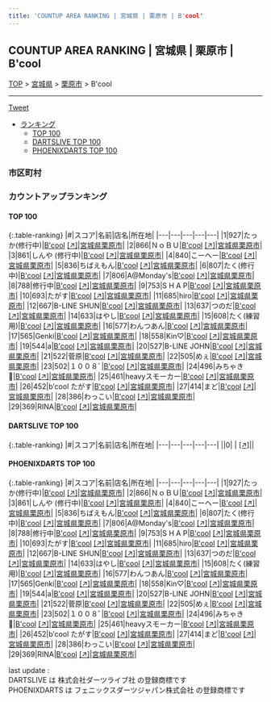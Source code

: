 ```yaml
---
title: 'COUNTUP AREA RANKING | 宮城県 | 栗原市 | B'cool'
---
```

## COUNTUP AREA RANKING | 宮城県 | 栗原市 | B'cool

[TOP](/darts/rank/) > [宮城県](/darts/rank/宮城県/) > [栗原市](/darts/rank/宮城県/栗原市/) > B'cool

___

<a href="https://twitter.com/share?ref_src=twsrc%5Etfw" data-text="COUNTUP AREA RANKING | 宮城県栗原市B'cool" class="twitter-share-button" data-hashtags="DARTSLIVE,PHOENIXDARTS,darts,ダーツ" data-show-count="false">Tweet</a>

* [ランキング](#カウントアップランキング)
    * [TOP 100](#top-100)
    * [DARTSLIVE TOP 100](#dartslive-top-100)
    * [PHOENIXDARTS TOP 100](#phoenixdarts-top-100)

### 市区町村

<ul>

</ul>

### カウントアップランキング

#### TOP 100



{:.table-ranking}
|#|スコア|名前|店名|所在地|
|---|---|---|---|---|
|1|927|<span class="rank-name-pd">たっか(修行中)</span>|<a href="/darts/rank/shops/9002.html">B'cool</a> <a href="https://vs.phoenixdarts.com/jp/shop/shopDetailInfo/s_9002?s_seq=9002">[↗]</a>|<a href="/darts/rank/宮城県/栗原市">宮城県栗原市</a>|
|2|866|<span class="rank-name-pd">ＮｏＢＵ</span>|<a href="/darts/rank/shops/9002.html">B'cool</a> <a href="https://vs.phoenixdarts.com/jp/shop/shopDetailInfo/s_9002?s_seq=9002">[↗]</a>|<a href="/darts/rank/宮城県/栗原市">宮城県栗原市</a>|
|3|861|<span class="rank-name-pd">しんや  (修行中)</span>|<a href="/darts/rank/shops/9002.html">B'cool</a> <a href="https://vs.phoenixdarts.com/jp/shop/shopDetailInfo/s_9002?s_seq=9002">[↗]</a>|<a href="/darts/rank/宮城県/栗原市">宮城県栗原市</a>|
|4|840|<span class="rank-name-pd">こーへー</span>|<a href="/darts/rank/shops/9002.html">B'cool</a> <a href="https://vs.phoenixdarts.com/jp/shop/shopDetailInfo/s_9002?s_seq=9002">[↗]</a>|<a href="/darts/rank/宮城県/栗原市">宮城県栗原市</a>|
|5|836|<span class="rank-name-pd">ちばえもん</span>|<a href="/darts/rank/shops/9002.html">B'cool</a> <a href="https://vs.phoenixdarts.com/jp/shop/shopDetailInfo/s_9002?s_seq=9002">[↗]</a>|<a href="/darts/rank/宮城県/栗原市">宮城県栗原市</a>|
|6|807|<span class="rank-name-pd">たく(修行中)</span>|<a href="/darts/rank/shops/9002.html">B'cool</a> <a href="https://vs.phoenixdarts.com/jp/shop/shopDetailInfo/s_9002?s_seq=9002">[↗]</a>|<a href="/darts/rank/宮城県/栗原市">宮城県栗原市</a>|
|7|806|<span class="rank-name-pd">A@Monday&#x27;s</span>|<a href="/darts/rank/shops/9002.html">B'cool</a> <a href="https://vs.phoenixdarts.com/jp/shop/shopDetailInfo/s_9002?s_seq=9002">[↗]</a>|<a href="/darts/rank/宮城県/栗原市">宮城県栗原市</a>|
|8|788|<span class="rank-name-pd">修行中</span>|<a href="/darts/rank/shops/9002.html">B'cool</a> <a href="https://vs.phoenixdarts.com/jp/shop/shopDetailInfo/s_9002?s_seq=9002">[↗]</a>|<a href="/darts/rank/宮城県/栗原市">宮城県栗原市</a>|
|9|753|<span class="rank-name-pd">S H A P</span>|<a href="/darts/rank/shops/9002.html">B'cool</a> <a href="https://vs.phoenixdarts.com/jp/shop/shopDetailInfo/s_9002?s_seq=9002">[↗]</a>|<a href="/darts/rank/宮城県/栗原市">宮城県栗原市</a>|
|10|693|<span class="rank-name-pd">たがす</span>|<a href="/darts/rank/shops/9002.html">B'cool</a> <a href="https://vs.phoenixdarts.com/jp/shop/shopDetailInfo/s_9002?s_seq=9002">[↗]</a>|<a href="/darts/rank/宮城県/栗原市">宮城県栗原市</a>|
|11|685|<span class="rank-name-pd">hiro</span>|<a href="/darts/rank/shops/9002.html">B'cool</a> <a href="https://vs.phoenixdarts.com/jp/shop/shopDetailInfo/s_9002?s_seq=9002">[↗]</a>|<a href="/darts/rank/宮城県/栗原市">宮城県栗原市</a>|
|12|667|<span class="rank-name-pd">B-LINE SHUN</span>|<a href="/darts/rank/shops/9002.html">B'cool</a> <a href="https://vs.phoenixdarts.com/jp/shop/shopDetailInfo/s_9002?s_seq=9002">[↗]</a>|<a href="/darts/rank/宮城県/栗原市">宮城県栗原市</a>|
|13|637|<span class="rank-name-pd">つのだ</span>|<a href="/darts/rank/shops/9002.html">B'cool</a> <a href="https://vs.phoenixdarts.com/jp/shop/shopDetailInfo/s_9002?s_seq=9002">[↗]</a>|<a href="/darts/rank/宮城県/栗原市">宮城県栗原市</a>|
|14|633|<span class="rank-name-pd">はやし</span>|<a href="/darts/rank/shops/9002.html">B'cool</a> <a href="https://vs.phoenixdarts.com/jp/shop/shopDetailInfo/s_9002?s_seq=9002">[↗]</a>|<a href="/darts/rank/宮城県/栗原市">宮城県栗原市</a>|
|15|608|<span class="rank-name-pd">たく(練習用)</span>|<a href="/darts/rank/shops/9002.html">B'cool</a> <a href="https://vs.phoenixdarts.com/jp/shop/shopDetailInfo/s_9002?s_seq=9002">[↗]</a>|<a href="/darts/rank/宮城県/栗原市">宮城県栗原市</a>|
|16|577|<span class="rank-name-pd">わんつあん</span>|<a href="/darts/rank/shops/9002.html">B'cool</a> <a href="https://vs.phoenixdarts.com/jp/shop/shopDetailInfo/s_9002?s_seq=9002">[↗]</a>|<a href="/darts/rank/宮城県/栗原市">宮城県栗原市</a>|
|17|565|<span class="rank-name-pd">Genki</span>|<a href="/darts/rank/shops/9002.html">B'cool</a> <a href="https://vs.phoenixdarts.com/jp/shop/shopDetailInfo/s_9002?s_seq=9002">[↗]</a>|<a href="/darts/rank/宮城県/栗原市">宮城県栗原市</a>|
|18|558|<span class="rank-name-pd">Kin♡</span>|<a href="/darts/rank/shops/9002.html">B'cool</a> <a href="https://vs.phoenixdarts.com/jp/shop/shopDetailInfo/s_9002?s_seq=9002">[↗]</a>|<a href="/darts/rank/宮城県/栗原市">宮城県栗原市</a>|
|19|544|<span class="rank-name-pd">a</span>|<a href="/darts/rank/shops/9002.html">B'cool</a> <a href="https://vs.phoenixdarts.com/jp/shop/shopDetailInfo/s_9002?s_seq=9002">[↗]</a>|<a href="/darts/rank/宮城県/栗原市">宮城県栗原市</a>|
|20|527|<span class="rank-name-pd">B-LINE JOHN</span>|<a href="/darts/rank/shops/9002.html">B'cool</a> <a href="https://vs.phoenixdarts.com/jp/shop/shopDetailInfo/s_9002?s_seq=9002">[↗]</a>|<a href="/darts/rank/宮城県/栗原市">宮城県栗原市</a>|
|21|522|<span class="rank-name-pd">菅原</span>|<a href="/darts/rank/shops/9002.html">B'cool</a> <a href="https://vs.phoenixdarts.com/jp/shop/shopDetailInfo/s_9002?s_seq=9002">[↗]</a>|<a href="/darts/rank/宮城県/栗原市">宮城県栗原市</a>|
|22|505|<span class="rank-name-pd">めぇ</span>|<a href="/darts/rank/shops/9002.html">B'cool</a> <a href="https://vs.phoenixdarts.com/jp/shop/shopDetailInfo/s_9002?s_seq=9002">[↗]</a>|<a href="/darts/rank/宮城県/栗原市">宮城県栗原市</a>|
|23|502|<span class="rank-name-pd">１００８ﾞ</span>|<a href="/darts/rank/shops/9002.html">B'cool</a> <a href="https://vs.phoenixdarts.com/jp/shop/shopDetailInfo/s_9002?s_seq=9002">[↗]</a>|<a href="/darts/rank/宮城県/栗原市">宮城県栗原市</a>|
|24|496|<span class="rank-name-pd">みちゃき🫶</span>|<a href="/darts/rank/shops/9002.html">B'cool</a> <a href="https://vs.phoenixdarts.com/jp/shop/shopDetailInfo/s_9002?s_seq=9002">[↗]</a>|<a href="/darts/rank/宮城県/栗原市">宮城県栗原市</a>|
|25|461|<span class="rank-name-pd">heavyスモーカー</span>|<a href="/darts/rank/shops/9002.html">B'cool</a> <a href="https://vs.phoenixdarts.com/jp/shop/shopDetailInfo/s_9002?s_seq=9002">[↗]</a>|<a href="/darts/rank/宮城県/栗原市">宮城県栗原市</a>|
|26|452|<span class="rank-name-pd">b′cool たがす</span>|<a href="/darts/rank/shops/9002.html">B'cool</a> <a href="https://vs.phoenixdarts.com/jp/shop/shopDetailInfo/s_9002?s_seq=9002">[↗]</a>|<a href="/darts/rank/宮城県/栗原市">宮城県栗原市</a>|
|27|414|<span class="rank-name-pd">まど</span>|<a href="/darts/rank/shops/9002.html">B'cool</a> <a href="https://vs.phoenixdarts.com/jp/shop/shopDetailInfo/s_9002?s_seq=9002">[↗]</a>|<a href="/darts/rank/宮城県/栗原市">宮城県栗原市</a>|
|28|386|<span class="rank-name-pd">わっこい</span>|<a href="/darts/rank/shops/9002.html">B'cool</a> <a href="https://vs.phoenixdarts.com/jp/shop/shopDetailInfo/s_9002?s_seq=9002">[↗]</a>|<a href="/darts/rank/宮城県/栗原市">宮城県栗原市</a>|
|29|369|<span class="rank-name-pd">RINA</span>|<a href="/darts/rank/shops/9002.html">B'cool</a> <a href="https://vs.phoenixdarts.com/jp/shop/shopDetailInfo/s_9002?s_seq=9002">[↗]</a>|<a href="/darts/rank/宮城県/栗原市">宮城県栗原市</a>|


#### DARTSLIVE TOP 100



{:.table-ranking}
|#|スコア|名前|店名|所在地|
|---|---|---|---|---|
||0|<span class="rank-name-dl"> </span>|<a href="/darts/rank/shops/.html"></a> <a href="">[↗]</a>|<a href="/darts/rank//"></a>|


#### PHOENIXDARTS TOP 100



{:.table-ranking}
|#|スコア|名前|店名|所在地|
|---|---|---|---|---|
|1|927|<span class="rank-name-pd">たっか(修行中)</span>|<a href="/darts/rank/shops/9002.html">B'cool</a> <a href="https://vs.phoenixdarts.com/jp/shop/shopDetailInfo/s_9002?s_seq=9002">[↗]</a>|<a href="/darts/rank/宮城県/栗原市">宮城県栗原市</a>|
|2|866|<span class="rank-name-pd">ＮｏＢＵ</span>|<a href="/darts/rank/shops/9002.html">B'cool</a> <a href="https://vs.phoenixdarts.com/jp/shop/shopDetailInfo/s_9002?s_seq=9002">[↗]</a>|<a href="/darts/rank/宮城県/栗原市">宮城県栗原市</a>|
|3|861|<span class="rank-name-pd">しんや  (修行中)</span>|<a href="/darts/rank/shops/9002.html">B'cool</a> <a href="https://vs.phoenixdarts.com/jp/shop/shopDetailInfo/s_9002?s_seq=9002">[↗]</a>|<a href="/darts/rank/宮城県/栗原市">宮城県栗原市</a>|
|4|840|<span class="rank-name-pd">こーへー</span>|<a href="/darts/rank/shops/9002.html">B'cool</a> <a href="https://vs.phoenixdarts.com/jp/shop/shopDetailInfo/s_9002?s_seq=9002">[↗]</a>|<a href="/darts/rank/宮城県/栗原市">宮城県栗原市</a>|
|5|836|<span class="rank-name-pd">ちばえもん</span>|<a href="/darts/rank/shops/9002.html">B'cool</a> <a href="https://vs.phoenixdarts.com/jp/shop/shopDetailInfo/s_9002?s_seq=9002">[↗]</a>|<a href="/darts/rank/宮城県/栗原市">宮城県栗原市</a>|
|6|807|<span class="rank-name-pd">たく(修行中)</span>|<a href="/darts/rank/shops/9002.html">B'cool</a> <a href="https://vs.phoenixdarts.com/jp/shop/shopDetailInfo/s_9002?s_seq=9002">[↗]</a>|<a href="/darts/rank/宮城県/栗原市">宮城県栗原市</a>|
|7|806|<span class="rank-name-pd">A@Monday&#x27;s</span>|<a href="/darts/rank/shops/9002.html">B'cool</a> <a href="https://vs.phoenixdarts.com/jp/shop/shopDetailInfo/s_9002?s_seq=9002">[↗]</a>|<a href="/darts/rank/宮城県/栗原市">宮城県栗原市</a>|
|8|788|<span class="rank-name-pd">修行中</span>|<a href="/darts/rank/shops/9002.html">B'cool</a> <a href="https://vs.phoenixdarts.com/jp/shop/shopDetailInfo/s_9002?s_seq=9002">[↗]</a>|<a href="/darts/rank/宮城県/栗原市">宮城県栗原市</a>|
|9|753|<span class="rank-name-pd">S H A P</span>|<a href="/darts/rank/shops/9002.html">B'cool</a> <a href="https://vs.phoenixdarts.com/jp/shop/shopDetailInfo/s_9002?s_seq=9002">[↗]</a>|<a href="/darts/rank/宮城県/栗原市">宮城県栗原市</a>|
|10|693|<span class="rank-name-pd">たがす</span>|<a href="/darts/rank/shops/9002.html">B'cool</a> <a href="https://vs.phoenixdarts.com/jp/shop/shopDetailInfo/s_9002?s_seq=9002">[↗]</a>|<a href="/darts/rank/宮城県/栗原市">宮城県栗原市</a>|
|11|685|<span class="rank-name-pd">hiro</span>|<a href="/darts/rank/shops/9002.html">B'cool</a> <a href="https://vs.phoenixdarts.com/jp/shop/shopDetailInfo/s_9002?s_seq=9002">[↗]</a>|<a href="/darts/rank/宮城県/栗原市">宮城県栗原市</a>|
|12|667|<span class="rank-name-pd">B-LINE SHUN</span>|<a href="/darts/rank/shops/9002.html">B'cool</a> <a href="https://vs.phoenixdarts.com/jp/shop/shopDetailInfo/s_9002?s_seq=9002">[↗]</a>|<a href="/darts/rank/宮城県/栗原市">宮城県栗原市</a>|
|13|637|<span class="rank-name-pd">つのだ</span>|<a href="/darts/rank/shops/9002.html">B'cool</a> <a href="https://vs.phoenixdarts.com/jp/shop/shopDetailInfo/s_9002?s_seq=9002">[↗]</a>|<a href="/darts/rank/宮城県/栗原市">宮城県栗原市</a>|
|14|633|<span class="rank-name-pd">はやし</span>|<a href="/darts/rank/shops/9002.html">B'cool</a> <a href="https://vs.phoenixdarts.com/jp/shop/shopDetailInfo/s_9002?s_seq=9002">[↗]</a>|<a href="/darts/rank/宮城県/栗原市">宮城県栗原市</a>|
|15|608|<span class="rank-name-pd">たく(練習用)</span>|<a href="/darts/rank/shops/9002.html">B'cool</a> <a href="https://vs.phoenixdarts.com/jp/shop/shopDetailInfo/s_9002?s_seq=9002">[↗]</a>|<a href="/darts/rank/宮城県/栗原市">宮城県栗原市</a>|
|16|577|<span class="rank-name-pd">わんつあん</span>|<a href="/darts/rank/shops/9002.html">B'cool</a> <a href="https://vs.phoenixdarts.com/jp/shop/shopDetailInfo/s_9002?s_seq=9002">[↗]</a>|<a href="/darts/rank/宮城県/栗原市">宮城県栗原市</a>|
|17|565|<span class="rank-name-pd">Genki</span>|<a href="/darts/rank/shops/9002.html">B'cool</a> <a href="https://vs.phoenixdarts.com/jp/shop/shopDetailInfo/s_9002?s_seq=9002">[↗]</a>|<a href="/darts/rank/宮城県/栗原市">宮城県栗原市</a>|
|18|558|<span class="rank-name-pd">Kin♡</span>|<a href="/darts/rank/shops/9002.html">B'cool</a> <a href="https://vs.phoenixdarts.com/jp/shop/shopDetailInfo/s_9002?s_seq=9002">[↗]</a>|<a href="/darts/rank/宮城県/栗原市">宮城県栗原市</a>|
|19|544|<span class="rank-name-pd">a</span>|<a href="/darts/rank/shops/9002.html">B'cool</a> <a href="https://vs.phoenixdarts.com/jp/shop/shopDetailInfo/s_9002?s_seq=9002">[↗]</a>|<a href="/darts/rank/宮城県/栗原市">宮城県栗原市</a>|
|20|527|<span class="rank-name-pd">B-LINE JOHN</span>|<a href="/darts/rank/shops/9002.html">B'cool</a> <a href="https://vs.phoenixdarts.com/jp/shop/shopDetailInfo/s_9002?s_seq=9002">[↗]</a>|<a href="/darts/rank/宮城県/栗原市">宮城県栗原市</a>|
|21|522|<span class="rank-name-pd">菅原</span>|<a href="/darts/rank/shops/9002.html">B'cool</a> <a href="https://vs.phoenixdarts.com/jp/shop/shopDetailInfo/s_9002?s_seq=9002">[↗]</a>|<a href="/darts/rank/宮城県/栗原市">宮城県栗原市</a>|
|22|505|<span class="rank-name-pd">めぇ</span>|<a href="/darts/rank/shops/9002.html">B'cool</a> <a href="https://vs.phoenixdarts.com/jp/shop/shopDetailInfo/s_9002?s_seq=9002">[↗]</a>|<a href="/darts/rank/宮城県/栗原市">宮城県栗原市</a>|
|23|502|<span class="rank-name-pd">１００８ﾞ</span>|<a href="/darts/rank/shops/9002.html">B'cool</a> <a href="https://vs.phoenixdarts.com/jp/shop/shopDetailInfo/s_9002?s_seq=9002">[↗]</a>|<a href="/darts/rank/宮城県/栗原市">宮城県栗原市</a>|
|24|496|<span class="rank-name-pd">みちゃき🫶</span>|<a href="/darts/rank/shops/9002.html">B'cool</a> <a href="https://vs.phoenixdarts.com/jp/shop/shopDetailInfo/s_9002?s_seq=9002">[↗]</a>|<a href="/darts/rank/宮城県/栗原市">宮城県栗原市</a>|
|25|461|<span class="rank-name-pd">heavyスモーカー</span>|<a href="/darts/rank/shops/9002.html">B'cool</a> <a href="https://vs.phoenixdarts.com/jp/shop/shopDetailInfo/s_9002?s_seq=9002">[↗]</a>|<a href="/darts/rank/宮城県/栗原市">宮城県栗原市</a>|
|26|452|<span class="rank-name-pd">b′cool たがす</span>|<a href="/darts/rank/shops/9002.html">B'cool</a> <a href="https://vs.phoenixdarts.com/jp/shop/shopDetailInfo/s_9002?s_seq=9002">[↗]</a>|<a href="/darts/rank/宮城県/栗原市">宮城県栗原市</a>|
|27|414|<span class="rank-name-pd">まど</span>|<a href="/darts/rank/shops/9002.html">B'cool</a> <a href="https://vs.phoenixdarts.com/jp/shop/shopDetailInfo/s_9002?s_seq=9002">[↗]</a>|<a href="/darts/rank/宮城県/栗原市">宮城県栗原市</a>|
|28|386|<span class="rank-name-pd">わっこい</span>|<a href="/darts/rank/shops/9002.html">B'cool</a> <a href="https://vs.phoenixdarts.com/jp/shop/shopDetailInfo/s_9002?s_seq=9002">[↗]</a>|<a href="/darts/rank/宮城県/栗原市">宮城県栗原市</a>|
|29|369|<span class="rank-name-pd">RINA</span>|<a href="/darts/rank/shops/9002.html">B'cool</a> <a href="https://vs.phoenixdarts.com/jp/shop/shopDetailInfo/s_9002?s_seq=9002">[↗]</a>|<a href="/darts/rank/宮城県/栗原市">宮城県栗原市</a>|


<div class="footer border-top border-gray-light mt-5 pt-3 text-right text-gray">
    last update : <span style="font-weight: italic" id="foot_last_modified"></span><br />
    DARTSLIVE は 株式会社ダーツライブ社 の登録商標です<br />
    PHOENIXDARTS は フェニックスダーツジャパン株式会社 の登録商標です<br />
</div>

<script src="https://cdnjs.cloudflare.com/ajax/libs/jquery.tablesorter/2.31.3/js/jquery.tablesorter.min.js" integrity="sha512-qzgd5cYSZcosqpzpn7zF2ZId8f/8CHmFKZ8j7mU4OUXTNRd5g+ZHBPsgKEwoqxCtdQvExE5LprwwPAgoicguNg==" crossorigin="anonymous" referrerpolicy="no-referrer"></script>
<link rel="stylesheet" href="https://cdnjs.cloudflare.com/ajax/libs/jquery.tablesorter/2.31.3/css/theme.default.min.css" integrity="sha512-wghhOJkjQX0Lh3NSWvNKeZ0ZpNn+SPVXX1Qyc9OCaogADktxrBiBdKGDoqVUOyhStvMBmJQ8ZdMHiR3wuEq8+w==" crossorigin="anonymous" referrerpolicy="no-referrer" />
<script>
$(function() {
    $(".table-ranking").tablesorter({sortList:[[0, 0]]});
    $("#foot_last_modified").text(formatDate(new Date(document.lastModified), 'yyyy-MM-dd HH:mm:ss'));
});
</script>

<script async src="https://platform.twitter.com/widgets.js" charset="utf-8"></script>